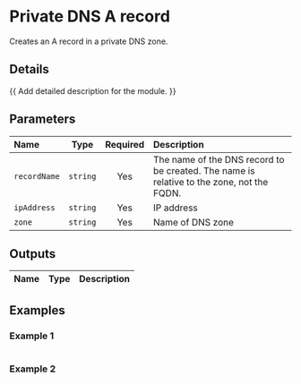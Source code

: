 # Private DNS A record

Creates an A record in a private DNS zone.

## Details

{{ Add detailed description for the module. }}

## Parameters

| Name         | Type     | Required | Description                                                                                |
| :----------- | :------: | :------: | :----------------------------------------------------------------------------------------- |
| `recordName` | `string` | Yes      | The name of the DNS record to be created.  The name is relative to the zone, not the FQDN. |
| `ipAddress`  | `string` | Yes      | IP address                                                                                 |
| `zone`       | `string` | Yes      | Name of DNS zone                                                                           |

## Outputs

| Name | Type | Description |
| :--- | :--: | :---------- |

## Examples

### Example 1

```bicep
```

### Example 2

```bicep
```